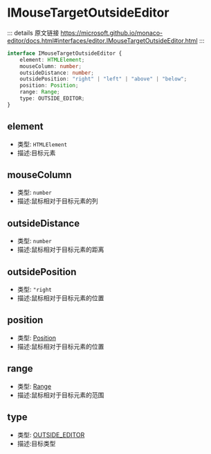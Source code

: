 # IMouseTargetOutsideEditor

<backTop />
        
::: details 原文链接
https://microsoft.github.io/monaco-editor/docs.html#interfaces/editor.IMouseTargetOutsideEditor.html
:::

```ts
interface IMouseTargetOutsideEditor {
    element: HTMLElement;
    mouseColumn: number;
    outsideDistance: number;
    outsidePosition: "right" | "left" | "above" | "below";
    position: Position;
    range: Range;
    type: OUTSIDE_EDITOR;
}
```

## element
- 类型: `HTMLElement`
- 描述:目标元素
## mouseColumn
- 类型: `number`
- 描述:鼠标相对于目标元素的列
## outsideDistance
- 类型: `number`
- 描述:鼠标相对于目标元素的距离
## outsidePosition
- 类型: `"right`
- 描述:鼠标相对于目标元素的位置
## position
- 类型: [Position](/api/Position.md)
- 描述:鼠标相对于目标元素的位置
## range
- 类型: [Range](/api/Range.md)
- 描述:鼠标相对于目标元素的范围
## type
- 类型: [OUTSIDE_EDITOR](/api/editor/MouseTargetType.md#outside-editor)
- 描述:目标类型